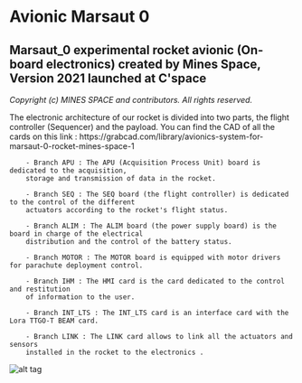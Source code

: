 <h1>Avionic Marsaut 0</h1>
        
<h2>Marsaut_0 experimental rocket avionic (On-board electronics) created by Mines Space, Version 2021 launched at C'space</h2>

*Copyright (c) MINES SPACE and contributors. All rights reserved.*

<p>The electronic architecture of our rocket is divided into two parts, the flight controller (Sequencer) and the payload.
You can find the CAD of all the cards on this link : https://grabcad.com/library/avionics-system-for-marsaut-0-rocket-mines-space-1 </p>
        
        - Branch APU : The APU (Acquisition Process Unit) board is dedicated to the acquisition, 
        storage and transmission of data in the rocket.

        - Branch SEQ : The SEQ board (the flight controller) is dedicated to the control of the different 
        actuators according to the rocket's flight status.

        - Branch ALIM : The ALIM board (the power supply board) is the board in charge of the electrical 
        distribution and the control of the battery status.

        - Branch MOTOR : The MOTOR board is equipped with motor drivers for parachute deployment control.

        - Branch IHM : The HMI card is the card dedicated to the control and restitution 
        of information to the user.

        - Branch INT_LTS : The INT_LTS card is an interface card with the Lora TTGO-T BEAM card.

        - Branch LINK : The LINK card allows to link all the actuators and sensors 
        installed in the rocket to the electronics .

![alt tag](https://github.com/axpaul/Avionic_Marsaut0/blob/3b93ca48c7310d51b4f38008a7691d3c2e0785c7/Pictures/1.png)
